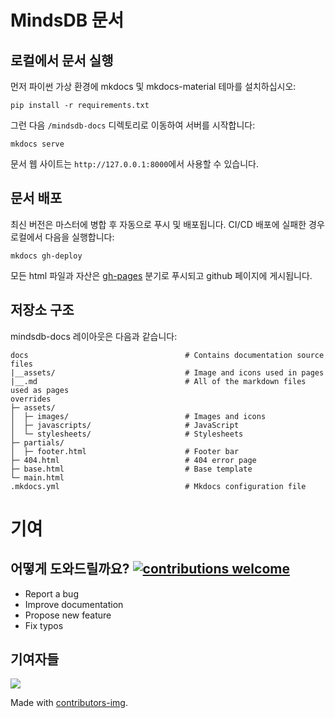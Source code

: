 # MindsDB 문서


## 로컬에서 문서 실행


먼저 파이썬 가상 환경에 mkdocs 및 mkdocs-material 테마를 설치하십시오:
```
pip install -r requirements.txt
```
그런 다음 `/mindsdb-docs` 디렉토리로 이동하여 서버를 시작합니다:

```
mkdocs serve
```

문서 웹 사이트는 `http://127.0.0.1:8000`에서 사용할 수 있습니다.


## 문서 배포


최신 버전은 마스터에 병합 후 자동으로 푸시 및 배포됩니다. CI/CD 배포에 실패한 경우 로컬에서 다음을 실행합니다:
```
mkdocs gh-deploy
```

모든 html 파일과 자산은 [gh-pages](https://github.com/mindsdb/mindsdb-docs/tree/gh-pages) 분기로 푸시되고 github 페이지에 게시됩니다.


## 저장소 구조 

mindsdb-docs 레이아웃은 다음과 같습니다:

```
docs                                   # Contains documentation source files
|__assets/                             # Image and icons used in pages
|__.md                                 # All of the markdown files used as pages
overrides
├─ assets/
│  ├─ images/                          # Images and icons
│  ├─ javascripts/                     # JavaScript
│  └─ stylesheets/                     # Stylesheets
├─ partials/
│  ├─ footer.html                      # Footer bar
├─ 404.html                            # 404 error page
├─ base.html                           # Base template
└─ main.html
.mkdocs.yml                            # Mkdocs configuration file
```
# 기여 

## 어떻게 도와드릴까요? [![contributions welcome](https://img.shields.io/badge/contributions-welcome-brightgreen.svg?style=flat)](https://github.com/mindsdb/mindsdb/issues)

* Report a bug
* Improve documentation
* Propose new feature
* Fix typos

## 기여자들 

<a href="https://github.com/mindsdb/mindsdb-docs/graphs/contributors">
  <img src="https://contributors-img.web.app/image?repo=mindsdb/mindsdb-docs" />
</a>

Made with [contributors-img](https://contributors-img.web.app).
